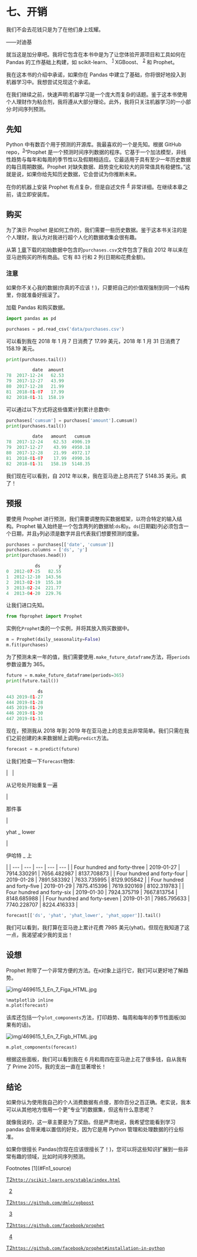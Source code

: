 # 七、开销

我们不会去花钱只是为了在他们身上炫耀。

——对迪基

就当这是加分章吧。我将它包含在本书中是为了让您体验开源项目和工具如何在 Pandas 的工作基础上构建，如 scikit-learn、 <sup>[1](#Fn1)</sup> XGBoost、 <sup>[2](#Fn2)</sup> 和 Prophet。

我在这本书的介绍中承诺，如果你在 Pandas 中建立了基础，你将很好地投入到机器学习中。我想尝试兑现这个承诺。

在我们继续之前，快速声明:机器学习是一个庞大而复杂的话题。鉴于这本书使用个人理财作为粘合剂，我将遵从大部分理论。此外，我将只关注机器学习的一小部分:时间序列预测。

## 先知

Python 中有数百个用于预测的开源库。我最喜欢的一个是先知。根据 GitHub repo，<sup>[3](#Fn3)</sup>“Prophet 是一个预测时间序列数据的程序。它基于一个加法模型，非线性趋势与每年和每周的季节性以及假期相适应。它最适用于具有至少一年历史数据的每日周期数据。Prophet 对缺失数据、趋势变化和较大的异常值具有稳健性。”这就是说，如果你给先知历史数据，它会尝试为你推断未来。

在你的机器上安装 Prophet 有点复杂，但是自述文件 <sup>[4](#Fn4)</sup> 非常详细。在继续本章之前，请立即安装库。

## 购买

为了演示 Prophet 是如何工作的，我们需要一些历史数据。鉴于这本书关注的是个人理财，我认为对我进行超个人化的数据收集会很有趣。

从第 [1 章](1.html)下载的初始数据中包含的`purchases.csv`文件包含了我自 2012 年以来在亚马逊购买的所有商品。它有 83 行和 2 列(日期和花费金额)。

### 注意

如果你不关心我的数据(你真的不应该！)，只要把自己的价值观强制到同一个结构里，你就准备好摇滚了。

加载 Pandas 和购买数据。

```py
import pandas as pd

purchases = pd.read_csv('data/purchases.csv')

```

可以看到我在 2018 年 1 月 7 日消费了 17.99 美元，2018 年 1 月 31 日消费了 158.19 美元。

```py
print(purchases.tail())

          date  amount
78  2017-12-24   62.53
79  2017-12-27   43.99
80  2017-12-28   21.99
81  2018-01-07   17.99
82  2018-01-31  158.19

```

可以通过以下方式将这些值累计到累计总数中:

```py
purchases['cumsum'] = purchases['amount'].cumsum()
print(purchases.tail())

          date   amount   cumsum
78  2017-12-24    62.53  4906.19
79  2017-12-27    43.99  4950.18
80  2017-12-28    21.99  4972.17
81  2018-01-07    17.99  4990.16
82  2018-01-31   158.19  5148.35

```

我们现在可以看到，自 2012 年以来，我在亚马逊上总共花了 5148.35 美元。疯了！

## 预报

要使用 Prophet 进行预测，我们需要调整购买数据框架，以符合特定的输入结构。Prophet 输入始终是一个包含两列的数据帧:`ds`和`y`。`ds`(日期戳)列必须包含一个日期，并且`y`列必须是数字并且代表我们想要预测的度量。

```py
purchases = purchases[['date', 'cumsum']]
purchases.columns = ['ds', 'y']
print(purchases.head())

           ds       y
0  2012-07-25   82.55
1  2012-12-10  143.56
2  2013-02-19  155.10
3  2013-02-24  221.77
4  2013-04-20  229.76

```

让我们进口先知。

```py
from fbprophet import Prophet

```

实例化`Prophet`类的一个实例，并将其放入购买数据中。

```py
m = Prophet(daily_seasonality=False)
m.fit(purchases)

```

为了预测未来一年的值，我们需要使用`.make_future_dataframe`方法，将`periods`参数设置为 365。

```py
future = m.make_future_dataframe(periods=365)
print(future.tail())

            ds
443 2019-01-27
444 2019-01-28
445 2019-01-29
446 2019-01-30
447 2019-01-31

```

现在，预测我从 2018 年到 2019 年在亚马逊上的总支出非常简单。我们只需在我们之前创建的未来数据帧上调用`predict`方法。

```py
forecast = m.predict(future)

```

让我们检查一下`forecast`物体:

<colgroup><col class="tcol1 align-left"> <col class="tcol2 align-left"> <col class="tcol3 align-left"> <col class="tcol4 align-left"> <col class="tcol5 align-left"></colgroup> 
|   | 

从记号处开始重复一遍

 | 

那件事

 | 

yhat _ lower

 | 

伊哈特 _ 上

 |
| --- | --- | --- | --- | --- |
| Four hundred and forty-three | 2019-01-27 | 7914.330291 | 7656.482987 | 8137.708873 |
| Four hundred and forty-four | 2019-01-28 | 7891.583392 | 7633.735995 | 8129.905842 |
| Four hundred and forty-five | 2019-01-29 | 7875.415396 | 7619.920169 | 8102.319783 |
| Four hundred and forty-six | 2019-01-30 | 7924.375719 | 7667.813754 | 8148.685988 |
| Four hundred and forty-seven | 2019-01-31 | 7985.795633 | 7740.228707 | 8224.416333 |

```py
forecast[['ds', 'yhat', 'yhat_lower', 'yhat_upper']].tail()

```

我们可以看到，我打算在亚马逊上累计花费 7985 美元(yhat)。但现在我知道了这一点，我渴望减少我的支出！

## 设想

Prophet 附带了一个非常方便的方法。在`m`对象上运行它，我们可以更好地了解趋势。

![img/469615_1_En_7_Figa_HTML.jpg](img/469615_1_En_7_Figa_HTML.jpg)

```py
%matplotlib inline
m.plot(forecast)

```

该库还包括一个`plot_components`方法，打印趋势、每周和每年的季节性面板(如果有的话)。

![img/469615_1_En_7_Figb_HTML.jpg](img/469615_1_En_7_Figb_HTML.jpg)

```py
m.plot_components(forecast)

```

根据这些面板，我们可以看到我在 6 月和周四在亚马逊上花了很多钱，自从我有了 Prime 2015，我的支出一直在显著增长！

## 结论

如果你认为使用我自己的个人消费数据有点傻，那你百分之百正确。老实说，我本可以从其他地方借用一个更“专业”的数据集，但这有什么意思呢？

就像我说的，这一章主要是为了奖励。但是严肃地说，我希望您能看到学习 pandas 会带来难以置信的好处，因为它是用 Python 管理和处理数据的行业标准。

如果你很擅长 Pandas(你现在应该很擅长了！)，您可以将这些知识扩展到一些非常有趣的领域，比如时间序列预测。

<aside class="FootnoteSection" epub:type="footnotes">Footnotes [1](#Fn1_source)

[T2`http://scikit-learn.org/stable/index.html`](http://scikit-learn.org/stable/index.html)

  [2](#Fn2_source)

[T2`https://github.com/dmlc/xgboost`](https://github.com/dmlc/xgboost)

  [3](#Fn3_source)

[T2`https://github.com/facebook/prophet`](https://github.com/facebook/prophet)

  [4](#Fn4_source)

[T2`https://github.com/facebook/prophet#installation-in-python`](https://github.com/facebook/prophet#installation-in-python)

 </aside>